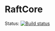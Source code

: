 # RaftCore

Status:
[![Build status](https://ci.appveyor.com/api/projects/status/4f8oleeng64enwry?svg=true)](https://ci.appveyor.com/project/BernhardGlueck/raftcore)
